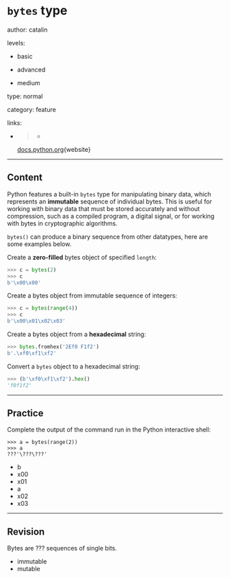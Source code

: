 # `bytes` type
author: catalin

levels:

  - basic

  - advanced

  - medium

type: normal

category: feature

links:

  - >-
    [docs.python.org](https://docs.python.org/3.5/library/stdtypes.html#bytes){website}

---
## Content

Python features a built-in `bytes` type for manipulating binary data, which represents an **immutable** sequence of individual bytes. This is useful for working with binary data that must be stored accurately and without compression, such as a compiled program, a digital signal, or for working with bytes in cryptographic algorithms.

`bytes()` can produce a binary sequence from other datatypes, here are some examples below.

Create a **zero-filled** bytes object of specified `length`:
```python
>>> c = bytes(2)
>>> c
b'\x00\x00'
```

Create a bytes object from immutable sequence of integers:
```python
>>> c = bytes(range(4))
>>> c
b'\x00\x01\x02\x03'
```

Create a bytes object from a **hexadecimal** string:
```python
>>> bytes.fromhex('2Ef0 F1f2')
b'.\xf0\xf1\xf2'

```

Convert a `bytes` object to a hexadecimal string:
```python
>>> (b'\xf0\xf1\xf2').hex()
'f0f1f2'
```

---
## Practice

Complete the output of the command run in the Python interactive shell:
```
>>> a = bytes(range(2))
>>> a
???'\???\???'
```

* b
* x00
* x01
* a
* x02   
* x03

---
## Revision

Bytes are ??? sequences of single bits.

* immutable
* mutable
